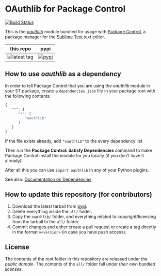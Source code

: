 # OAuthlib for Package Control
[![Build Status](https://travis-ci.org/packagecontrol/oauthlib.svg)](https://travis-ci.org/packagecontrol/oauthlib)


This is the *[oauthlib][]* module
bundled for usage with [Package Control][],
a package manager
for the [Sublime Text][] text editor.


this repo | pypi
---- | ----
![latest tag](https://img.shields.io/github/tag/packagecontrol/oauthlib.svg) | [![pypi](https://img.shields.io/pypi/v/oauthlib.svg)][pypi]


## How to use *oauthlib* as a dependency

In order to tell Package Control
that you are using the *oauthlib* module
in your ST package,
create a `dependencies.json` file
in your package root
with the following contents:

```js
{
   "*": {
      "*": [
         "oauthlib"
      ]
   }
}
```

If the file exists already,
add `"oauthlib"` to the every dependency list.

Then run the **Package Control: Satisfy Dependencies** command
to make Package Control
install the module for you locally
(if you don't have it already).

After all this
you can use `import oauthlib`
in any of your Python plugins.

See also:
[Documentation on Dependencies](https://packagecontrol.io/docs/dependencies)


## How to update this repository (for contributors)

1. Download the latest tarball
   from [pypi][].
2. Delete everything inside the `all/` folder.
3. Copy the `oauthlib/` folder,
   and everything related to copyright/licensing
   from the tarball
   to the `all/` folder.
4. Commit changes
   and either create a pull request
   or create a tag directly
   in the format `v<version>`
   (in case you have push access).


## License

The contents of the root folder
in this repository
are released
under the *public domain*.
The contents of the `all/` folder
fall under *their own bundled licenses*.


[oauthlib]: https://oauthlib.readthedocs.org/en/latest/
[Package Control]: http://packagecontrol.io/
[Sublime Text]: http://sublimetext.com/
[pypi]: https://pypi.python.org/pypi/oauthlib
